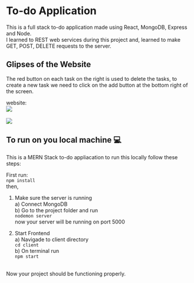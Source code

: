 
# To-do Application 

This is a full stack to-do application made using React, MongoDB, Express and Node. 
<br>
I learned to REST web services during this project and, learned to make GET, POST, DELETE requests to the server. 

## Glipses of the Website

The red button on each task on the right is used to delete the tasks, to create a new task we need to click on the add button at the bottom right of the screen. 

website:
<br>
<img src="https://github.com/ar-rana/To-do-Application/assets/140689703/dc23f5ef-7c07-48c9-96d2-521581470981"/>
<br>
<br>
<img src="https://github.com/ar-rana/To-do-Application/assets/140689703/11889cb0-896e-4b48-8182-92e56564ded1"/>

## To run on you local machine 💻


This is a MERN Stack to-do appliacation to run this locally follow these steps:

First run:<br>
    `npm install`<br>
    then,

1. Make sure the server is running<br>
    a) Connect MongoDB <br>
    b) Go to the project folder and run<br>
        `nodemon server`<br>
    now your server will be running on port 5000<br>

2. Start Frontend<br>
    a) Navigade to client directory<br>
        `cd client`<br>
    b) On terminal run<br>
        `npm start`
<br>
Now your project should be functioning properly.


